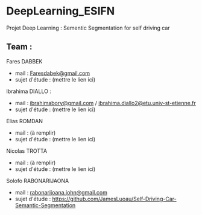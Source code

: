 # DeepLearning_ESIFN
Projet Deep Learning : Sementic Segmentation for self driving car

## Team :
Fares DABBEK  
 - mail : Faresdabek@gmail.com
 - sujet d'étude : (mettre le lien ici)
 
Ibrahima DIALLO :
  - mail : ibrahimabory@gmail.com / ibrahima.diallo2@etu.univ-st-etienne.fr 
  - sujet d'étude : (mettre le lien ici) 
  
  
 Elias ROMDAN   
  - mail : (à remplir)
  - sujet d'étude : (mettre le lien ici)
  
  
 Nicolas TROTTA   
  - mail : (à remplir)
  - sujet d'étude : (mettre le lien ici)


Solofo RABONARIJAONA   
  - mail : rabonarijoana.john@gmail.com
  - sujet d'étude : https://github.com/JamesLuoau/Self-Driving-Car-Semantic-Segmentation
